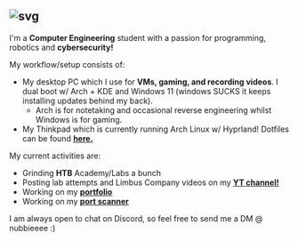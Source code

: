 ## ![svg](https://readme-typing-svg.herokuapp.com?font=B612+Mono&duration=2500&pause=1000&color=FFFFFF&width=435&lines=Hey+there%2C+I'm+Nubb.)

I'm a **Computer Engineering** student with a passion for programming, robotics and **cybersecurity!**

My workflow/setup consists of: 
- My desktop PC which I use for **VMs, gaming, and recording videos**. I dual boot w/ Arch + KDE and Windows 11 (windows SUCKS it keeps installing updates behind my back). 
    - Arch is for notetaking and occasional reverse engineering whilst Windows is for gaming. 
- My Thinkpad which is currently running Arch Linux w/ Hyprland! Dotfiles can be found [**here.**](https://github.com/nubbsterr/nubbsterr/tree/main/dotfiles)


My current activities are:
* Grinding **HTB** Academy/Labs a bunch
* Posting lab attempts and Limbus Company videos on my [**YT channel!**](https://www.youtube.com/@0xnubb)
* Working on my [**portfolio**](https://github.com/nubbsterr/web)
* Working on my [**port scanner**](https://github.com/nubbsterr/nubbscan) 

I am always open to chat on Discord, so feel free to send me a DM @ nubbieeee :)
